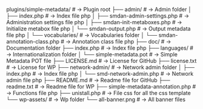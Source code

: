 plugins/simple-metadata/                                # → Plugin root
├── admin/                                              # → Admin folder
│   ├── index.php                                       # → Index file php
│   ├── smdan-admin-settings.php                        # → Administration settings file php
│   ├── smdan-init-metaboxes.php                        # → Initialize metabox file php
│   └── smdan-output.php                                # → Output metadata file php
│   └── vocabularies/                                   # → Vocabularies folder
│        └── smdan-annotation-class.php                 # → Annotation class file php
├── doc/                                                # → Documentation folder
├── index.php                                           # → Index file php
├── languages/                                          # → Internationalization folder
│   └── simple-metadata.pot                             # → Simple Metadata POT file
├── LICENSE.md                                          # → License for GitHub
├── license.txt                                         # → License for WP
├── network-admin/                                      # → Network admin folder
│   ├── index.php                                       # → Index file php
│   └── smd-network-admin.php                           # → Network admin file php
├── README.md                                           # → Readme file for GitHub
├── readme.txt                                          # → Readme file for WP
├── simple-metadata-annotation.php                      # → Functions file php
├── unistall.php                                        # → File css for all the css template
└── wp-assets/                                          # → Wp folder
    └── all-banner.png                                  # → All banner files

